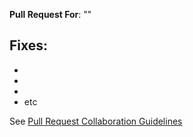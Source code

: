 **Pull Request For**: ""

**Fixes**:
-
-
-
-
- etc

See [Pull Request Collaboration Guidelines](https://github.com/JessebotX/StardewMods/blob/master/contributing.md#pull-requests)